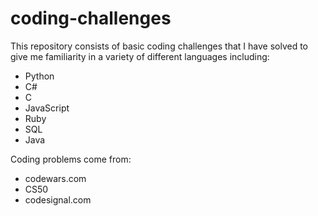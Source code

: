 # coding-challenges

This repository consists of basic coding challenges that I have solved to give me familiarity in a variety of different languages including:

- Python
- C#
- C
- JavaScript
- Ruby
- SQL
- Java

Coding problems come from:

- codewars.com
- CS50
- codesignal.com
